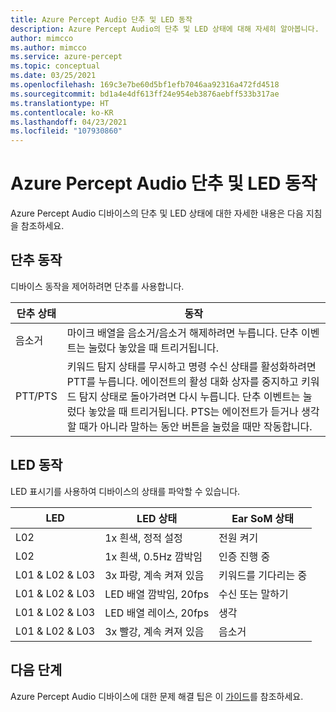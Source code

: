 ```yaml
---
title: Azure Percept Audio 단추 및 LED 동작
description: Azure Percept Audio의 단추 및 LED 상태에 대해 자세히 알아봅니다.
author: mimcco
ms.author: mimcco
ms.service: azure-percept
ms.topic: conceptual
ms.date: 03/25/2021
ms.openlocfilehash: 169c3e7be60d5bf1efb7046aa92316a472fd4518
ms.sourcegitcommit: bd1a4e4df613ff24e954eb3876aebff533b317ae
ms.translationtype: HT
ms.contentlocale: ko-KR
ms.lasthandoff: 04/23/2021
ms.locfileid: "107930860"
---
```

# <a name="azure-percept-audio-button-and-led-behavior"></a>Azure Percept Audio 단추 및 LED 동작

Azure Percept Audio 디바이스의 단추 및 LED 상태에 대한 자세한 내용은 다음 지침을 참조하세요.

## <a name="button-behavior"></a>단추 동작

디바이스 동작을 제어하려면 단추를 사용합니다.

|단추 상태|동작|
|------------|----------|
|음소거|마이크 배열을 음소거/음소거 해제하려면 누릅니다. 단추 이벤트는 눌렀다 놓았을 때 트리거됩니다.|
|PTT/PTS|키워드 탐지 상태를 무시하고 명령 수신 상태를 활성화하려면 PTT를 누릅니다. 에이전트의 활성 대화 상자를 중지하고 키워드 탐지 상태로 돌아가려면 다시 누릅니다. 단추 이벤트는 눌렀다 놓았을 때 트리거됩니다. PTS는 에이전트가 듣거나 생각할 때가 아니라 말하는 동안 버튼을 눌렀을 때만 작동합니다.|

## <a name="led-behavior"></a>LED 동작

LED 표시기를 사용하여 디바이스의 상태를 파악할 수 있습니다.

|LED|LED 상태|Ear SoM 상태|
|---|------------|----------------|
|L02|1x 흰색, 정적 설정|전원 켜기 |
|L02|1x 흰색, 0.5Hz 깜박임|인증 진행 중 |
|L01 & L02 & L03|3x 파랑, 계속 켜져 있음|키워드를 기다리는 중|
|L01 & L02 & L03|LED 배열 깜박임, 20fps |수신 또는 말하기|
|L01 & L02 & L03|LED 배열 레이스, 20fps|생각|
|L01 & L02 & L03|3x 빨강, 계속 켜져 있음 |음소거|

## <a name="next-steps"></a>다음 단계

Azure Percept Audio 디바이스에 대한 문제 해결 팁은 이 [가이드](./troubleshoot-audio-accessory-speech-module.md)를 참조하세요.